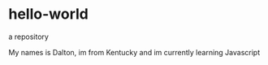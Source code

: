 # hello-world

a repository

My names is Dalton, im from Kentucky and im currently learning Javascript
